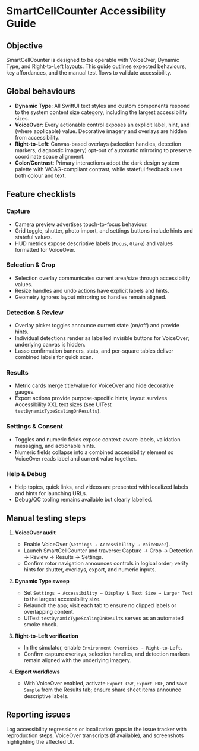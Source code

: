 # SmartCellCounter Accessibility Guide

## Objective

SmartCellCounter is designed to be operable with VoiceOver, Dynamic Type, and Right-to-Left layouts. This guide outlines expected behaviours, key affordances, and the manual test flows to validate accessibility.

## Global behaviours

- **Dynamic Type**: All SwiftUI text styles and custom components respond to the system content size category, including the largest accessibility sizes.
- **VoiceOver**: Every actionable control exposes an explicit label, hint, and (where applicable) value. Decorative imagery and overlays are hidden from accessibility.
- **Right-to-Left**: Canvas-based overlays (selection handles, detection markers, diagnostic imagery) opt-out of automatic mirroring to preserve coordinate space alignment.
- **Color/Contrast**: Primary interactions adopt the dark design system palette with WCAG-compliant contrast, while stateful feedback uses both colour and text.

## Feature checklists

### Capture
- Camera preview advertises touch-to-focus behaviour.
- Grid toggle, shutter, photo import, and settings buttons include hints and stateful values.
- HUD metrics expose descriptive labels (`Focus`, `Glare`) and values formatted for VoiceOver.

### Selection & Crop
- Selection overlay communicates current area/size through accessibility values.
- Resize handles and undo actions have explicit labels and hints.
- Geometry ignores layout mirroring so handles remain aligned.

### Detection & Review
- Overlay picker toggles announce current state (on/off) and provide hints.
- Individual detections render as labelled invisible buttons for VoiceOver; underlying canvas is hidden.
- Lasso confirmation banners, stats, and per-square tables deliver combined labels for quick scan.

### Results
- Metric cards merge title/value for VoiceOver and hide decorative gauges.
- Export actions provide purpose-specific hints; layout survives Accessibility XXL text sizes (see UITest `testDynamicTypeScalingOnResults`).

### Settings & Consent
- Toggles and numeric fields expose context-aware labels, validation messaging, and actionable hints.
- Numeric fields collapse into a combined accessibility element so VoiceOver reads label and current value together.

### Help & Debug
- Help topics, quick links, and videos are presented with localized labels and hints for launching URLs.
- Debug/QC tooling remains available but clearly labelled.

## Manual testing steps

1. **VoiceOver audit**
   - Enable VoiceOver (`Settings → Accessibility → VoiceOver`).
   - Launch SmartCellCounter and traverse: Capture → Crop → Detection → Review → Results → Settings.
   - Confirm rotor navigation announces controls in logical order; verify hints for shutter, overlays, export, and numeric inputs.

2. **Dynamic Type sweep**
   - Set `Settings → Accessibility → Display & Text Size → Larger Text` to the largest accessibility size.
   - Relaunch the app; visit each tab to ensure no clipped labels or overlapping content.
   - UITest `testDynamicTypeScalingOnResults` serves as an automated smoke check.

3. **Right-to-Left verification**
   - In the simulator, enable `Environment Overrides → Right-to-Left`.
   - Confirm capture overlays, selection handles, and detection markers remain aligned with the underlying imagery.

4. **Export workflows**
   - With VoiceOver enabled, activate `Export CSV`, `Export PDF`, and `Save Sample` from the Results tab; ensure share sheet items announce descriptive labels.

## Reporting issues

Log accessibility regressions or localization gaps in the issue tracker with reproduction steps, VoiceOver transcripts (if available), and screenshots highlighting the affected UI.
